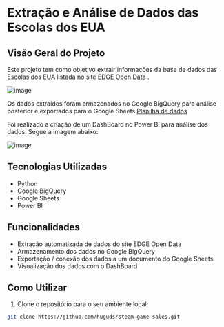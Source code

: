 # Extração e Análise de Dados das Escolas dos EUA

## Visão Geral do Projeto

Este projeto tem como objetivo extrair informações da base de dados das Escolas dos EUA listada no site [EDGE Open Data ](https://data-nces.opendata.arcgis.com/search?groupIds=6fa82692c79042a8b0e6dd222001a41b).

![image](https://github.com/huguds/schools_data/assets/79457377/1398a453-b0c0-4c7b-bee5-e8f44292b82b)

Os dados extraídos foram armazenados no Google BigQuery para análise posterior e exportados para o Google Sheets [Planilha de dados](https://docs.google.com/spreadsheets/d/e/2PACX-1vRY0rSJoiQpNdnO03175CyhGYvv2zE1dBhL7IN6-ApDYHdmKoBvhH4yf-i-igEu_k4PHVqh8KeKbcrm/pubhtml?gid=1192293717&single=true)

Foi realizado a criação de um DashBoard no Power BI para análise dos dados. Segue a imagem abaixo:

![image](https://github.com/huguds/schools_data/assets/79457377/f8d620de-6a3e-408d-93dc-5c07f2f8fcc8)

## Tecnologias Utilizadas

- Python
- Google BigQuery
- Google Sheets
- Power BI

## Funcionalidades

- Extração automatizada de dados do site EDGE Open Data
- Armazenamento dos dados no Google BigQuery
- Exportação / conexão dos dados a um documento do Google Sheets
- Visualização dos dados com o DashBoard

## Como Utilizar

1. Clone o repositório para o seu ambiente local:

```bash
git clone https://github.com/huguds/steam-game-sales.git
